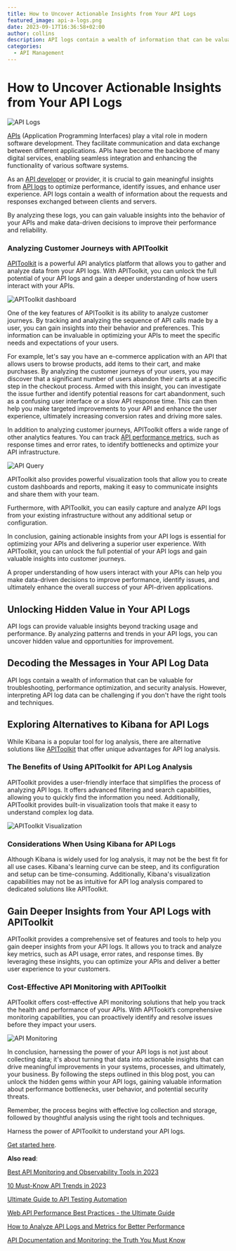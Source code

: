 ```yaml
---
title: How to Uncover Actionable Insights from Your API Logs
featured_image: api-a-logs.png
date: 2023-09-17T16:36:58+02:00
author: collins
description: API logs contain a wealth of information that can be valuable for troubleshooting, performance optimization, and security analysis.
categories:
  - API Management
---
```


# How to Uncover Actionable Insights from Your API Logs

![API Logs](./api-a-logs.png)

[APIs](https://apitoolkit.io/blog/best-api-monitoring-and-observability-tools/) (Application Programming Interfaces) play a vital role in modern software development. They facilitate communication and data exchange between different applications. APIs have become the backbone of many digital services, enabling seamless integration and enhancing the functionality of various software systems.

As an [API developer](https://apitoolkit.io/blog/top-8-api-documentation-tools-for-developers/) or provider, it is crucial to gain meaningful insights from [API logs](https://apitoolkit.io/blog/api-logs-and-metrics/) to optimize performance, identify issues, and enhance user experience. API logs contain a wealth of information about the requests and responses exchanged between clients and servers.

By analyzing these logs, you can gain valuable insights into the behavior of your APIs and make data-driven decisions to improve their performance and reliability.

### Analyzing Customer Journeys with APIToolkit

[APIToolkit](https://apitoolkit.io) is a powerful API analytics platform that allows you to gather and analyze data from your API logs. With APIToolkit, you can unlock the full potential of your API logs and gain a deeper understanding of how users interact with your APIs.

![APIToolkit dashboard](./apitoolkit-dashboard.png)

One of the key features of APIToolkit is its ability to analyze customer journeys. By tracking and analyzing the sequence of API calls made by a user, you can gain insights into their behavior and preferences. This information can be invaluable in optimizing your APIs to meet the specific needs and expectations of your users.

For example, let's say you have an e-commerce application with an API that allows users to browse products, add items to their cart, and make purchases. By analyzing the customer journeys of your users, you may discover that a significant number of users abandon their carts at a specific step in the checkout process. Armed with this insight, you can investigate the issue further and identify potential reasons for cart abandonment, such as a confusing user interface or a slow API response time. This can then help you make targeted improvements to your API and enhance the user experience, ultimately increasing conversion rates and driving more sales.

In addition to analyzing customer journeys, APIToolkit offers a wide range of other analytics features. You can track [API performance metrics](https://apitoolkit.io/api-logs-and-metrics/), such as response times and error rates, to identify bottlenecks and optimize your API infrastructure.

![API Query](./api-query.png)

APIToolkit also provides powerful visualization tools that allow you to create custom dashboards and reports, making it easy to communicate insights and share them with your team.

Furthermore, with APIToolkit, you can easily capture and analyze API logs from your existing infrastructure without any additional setup or configuration.

In conclusion, gaining actionable insights from your API logs is essential for optimizing your APIs and delivering a superior user experience. With APIToolkit, you can unlock the full potential of your API logs and gain valuable insights into customer journeys.

A proper understanding of how users interact with your APIs can help you make data-driven decisions to improve performance, identify issues, and ultimately enhance the overall success of your API-driven applications.

## Unlocking Hidden Value in Your API Logs

API logs can provide valuable insights beyond tracking usage and performance. By analyzing patterns and trends in your API logs, you can uncover hidden value and opportunities for improvement.

## Decoding the Messages in Your API Log Data

API logs contain a wealth of information that can be valuable for troubleshooting, performance optimization, and security analysis. However, interpreting API log data can be challenging if you don't have the right tools and techniques.

## Exploring Alternatives to Kibana for API Logs

While Kibana is a popular tool for log analysis, there are alternative solutions like [APIToolkit](https://apitoolkit.io) that offer unique advantages for API log analysis.

### The Benefits of Using APIToolkit for API Log Analysis

APIToolkit provides a user-friendly interface that simplifies the process of analyzing API logs. It offers advanced filtering and search capabilities, allowing you to quickly find the information you need. Additionally, APIToolkit provides built-in visualization tools that make it easy to understand complex log data.

![APIToolkit Visualization](./api-throughput.png)

### Considerations When Using Kibana for API Logs

Although Kibana is widely used for log analysis, it may not be the best fit for all use cases. Kibana's learning curve can be steep, and its configuration and setup can be time-consuming. Additionally, Kibana's visualization capabilities may not be as intuitive for API log analysis compared to dedicated solutions like APIToolkit.

## Gain Deeper Insights from Your API Logs with APIToolkit

APIToolkit provides a comprehensive set of features and tools to help you gain deeper insights from your API logs. It allows you to track and analyze key metrics, such as API usage, error rates, and response times. By leveraging these insights, you can optimize your APIs and deliver a better user experience to your customers.

### Cost-Effective API Monitoring with APIToolkit

APIToolkit offers cost-effective API monitoring solutions that help you track the health and performance of your APIs. With APITookit’s comprehensive monitoring capabilities, you can proactively identify and resolve issues before they impact your users.

![API Monitoring](api-anomalies-dashboard.png)

In conclusion, harnessing the power of your API logs is not just about collecting data; it's about turning that data into actionable insights that can drive meaningful improvements in your systems, processes, and ultimately, your business. By following the steps outlined in this blog post, you can unlock the hidden gems within your API logs, gaining valuable information about performance bottlenecks, user behavior, and potential security threats.

Remember, the process begins with effective log collection and storage, followed by thoughtful analysis using the right tools and techniques.

Harness the power of APIToolkit to understand your API logs.

[Get started here](https://apitoolkit.io).

**Also read**:

[Best API Monitoring and Observability Tools in 2023](https://apitoolkit.io/blog/best-api-monitoring-and-observability-tools/)

[10 Must-Know API Trends in 2023](https://apitoolkit.io/blog/api-trends/)

[Ultimate Guide to API Testing Automation](https://apitoolkit.io/blog/api-testing-automation/)

[Web API Performance Best Practices - the Ultimate Guide](https://apitoolkit.io/blog/web-api-performance/)

[How to Analyze API Logs and Metrics for Better Performance](https://apitoolkit.io/blog/api-logs-and-metrics/)

[API Documentation and Monitoring: the Truth You Must Know](https://apitoolkit.io/blog/api-documentation-and-observability-the-truth-you-must-know/)
